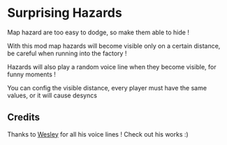 # Surprising Hazards

Map hazard are too easy to dodge, so make them able to hide !

With this mod map hazards will become visible only on a certain distance, be careful when running into the factory !

Hazards will also play a random voice line when they become visible, for funny moments !

You can config the visible distance, every player must have the same values, or it will cause desyncs

## Credits

Thanks to [Wesley](https://thunderstore.io/c/lethal-company/p/Magic_Wesley/) for all his voice lines ! Check out his works :)